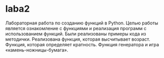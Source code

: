 # laba2
Лабораторная работа по созданию функций в Python. Целью работы является ознакомление с функциями и реализация программ с использованием функций.
Были реализованы примеры кода из методички. Реализована функция, которая высчитывает возраст. Функция, которая определяет кратность. Функция генератора и игра «камень-ножницы-бумага».
